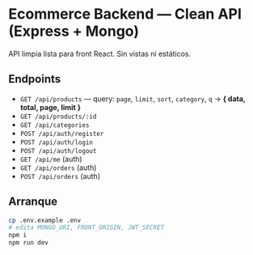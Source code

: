 # Ecommerce Backend — Clean API (Express + Mongo)

API limpia lista para front React. Sin vistas ni estáticos.

## Endpoints
- `GET /api/products` — query: `page`, `limit`, `sort`, `category`, `q` → **{ data, total, page, limit }**
- `GET /api/products/:id`
- `GET /api/categories`
- `POST /api/auth/register`
- `POST /api/auth/login`
- `POST /api/auth/logout`
- `GET /api/me` (auth)
- `GET /api/orders` (auth)
- `POST /api/orders` (auth)

## Arranque
```bash
cp .env.example .env
# edita MONGO_URI, FRONT_ORIGIN, JWT_SECRET
npm i
npm run dev
